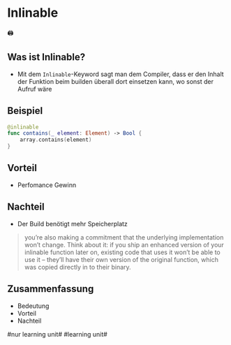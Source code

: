 # Inlinable
🖨️

## Was ist Inlinable?
- Mit dem `Inlinable`-Keyword sagt man dem Compiler, dass er den Inhalt der Funktion beim builden überall dort einsetzen kann, wo sonst der Aufruf wäre

## Beispiel

```swift
@inlinable
func contains(_ element: Element) -> Bool {
    array.contains(element)
}
```

## Vorteil
- Perfomance Gewinn

## Nachteil
- Der Build benötigt mehr Speicherplatz

> you’re also making a commitment that the underlying implementation won’t change. Think about it: if you ship an enhanced version of your inlinable function later on, existing code that uses it won’t be able to use it – they’ll have their own version of the original function, which was copied directly in to their binary.

## Zusammenfassung
- Bedeutung
- Vorteil
- Nachteil


#nur learning unit# #learning unit#